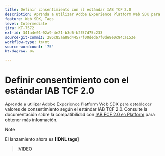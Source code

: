 ```yaml
---
title: Definir consentimiento con el estándar IAB TCF 2.0
description: Aprenda a utilizar Adobe Experience Platform Web SDK para establecer valores de consentimiento según el estándar IAB TCF 2.0.
feature: Web SDK, Tags
level: Intermediate
jira: KT-7572
exl-id: 341a4e01-02a9-4e21-b3d6-b2657d75c233
source-git-commit: 286c85aa88d44574f00ded67f0de8e0c945a153e
workflow-type: tm+mt
source-wordcount: '75'
ht-degree: 0%

---
```


# Definir consentimiento con el estándar IAB TCF 2.0

Aprenda a utilizar Adobe Experience Platform Web SDK para establecer valores de consentimiento según el estándar IAB TCF 2.0. Consulte la documentación sobre la compatibilidad con [IAB FCF 2.0 en Platform](https://experienceleague.adobe.com/docs/experience-platform/landing/governance-privacy-security/consent/iab/overview.html) para obtener más información.

>[!NOTE]
>
> El lanzamiento ahora es **[!DNL tags]**

>[!VIDEO](https://video.tv.adobe.com/v/332695/?learn=on&enablevpops)
